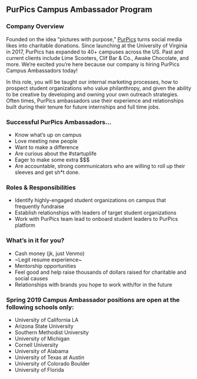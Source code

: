 ## PurPics Campus Ambassador Program

### Company Overview
Founded on the idea “pictures with purpose,” [PurPics](purpics.com) turns social media likes into charitable donations. Since launching at the University of Virginia in 2017, PurPics has expanded to 40+ campuses across the US. Past and current clients include Lime Scooters, Clif Bar & Co., Awake Chocolate, and more. We’re excited you’re here because our company is hiring PurPics Campus Ambassadors today!

In this role, you will be taught our internal marketing processes, how to prospect student organizations who value philanthropy, and given the ability to be creative by developing and owning your own outreach strategies. Often times, PurPics ambassadors use their experience and relationships built during their tenure for future internships and full time jobs.

### Successful PurPics Ambassadors…
- Know what’s up on campus
- Love meeting new people
- Want to make a difference
- Are curious about the #startuplife
- Eager to make some extra $$$
- Are accountable, strong communicators who are willing to roll up their sleeves and get sh*t done. 

### Roles & Responsibilities 
- Identify highly-engaged student organizations on campus that frequently fundraise
- Establish relationships with leaders of target student organizations 
- Work with PurPics team lead to onboard student leaders to PurPics platform

### What’s in it for you? 
- Cash money (jk, just Venmo)
- ~Legit resume experience~
- Mentorship opportunities
- Feel good and help raise thousands of dollars raised for charitable and social causes
- Relationships with brands you hope to work with/for in the future

### Spring 2019 Campus Ambassador positions are open at the following schools only:
- University of California LA
- Arizona State University
- Southern Methodist University
- University of Michigan
- Cornell University 
- University of Alabama
- University of Texas at Austin
- University of Colorado Boulder
- University of Florida
